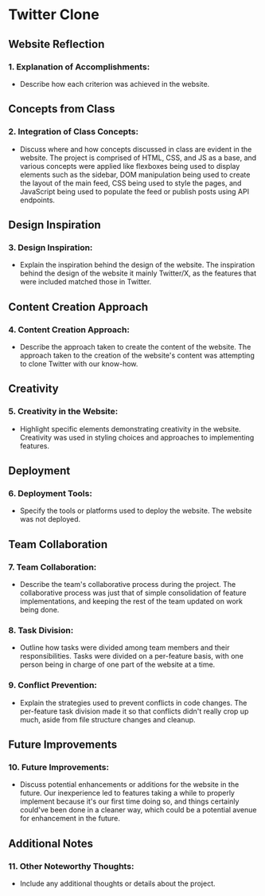 # Twitter Clone

## Website Reflection

### 1. Explanation of Accomplishments:
   - Describe how each criterion was achieved in the website.

## Concepts from Class

### 2. Integration of Class Concepts:
   - Discuss where and how concepts discussed in class are evident in the website.
   The project is comprised of HTML, CSS, and JS as a base, and various concepts were applied like flexboxes being used to display elements such as the sidebar, DOM manipulation being used to create the layout of the main feed, CSS being used to style the pages, and JavaScript being used to populate the feed or publish posts using API endpoints.

## Design Inspiration

### 3. Design Inspiration:
   - Explain the inspiration behind the design of the website.
   The inspiration behind the design of the website it mainly Twitter/X, as the features that were included matched those in Twitter.

## Content Creation Approach

### 4. Content Creation Approach:
   - Describe the approach taken to create the content of the website.
   The approach taken to the creation of the website's content was attempting to clone Twitter with our know-how.

## Creativity

### 5. Creativity in the Website:
   - Highlight specific elements demonstrating creativity in the website.
   Creativity was used in styling choices and approaches to implementing features.

## Deployment

### 6. Deployment Tools:
   - Specify the tools or platforms used to deploy the website.
   The website was not deployed.

## Team Collaboration

### 7. Team Collaboration:
   - Describe the team's collaborative process during the project.
   The collaborative process was just that of simple consolidation of feature implementations, and keeping the rest of the team updated on work being done.

### 8. Task Division:
   - Outline how tasks were divided among team members and their responsibilities.
   Tasks were divided on a per-feature basis, with one person being in charge of one part of the website at a time.

### 9. Conflict Prevention:
   - Explain the strategies used to prevent conflicts in code changes.
   The per-feature task division made it so that conflicts didn't really crop up much, aside from file structure changes and cleanup.

## Future Improvements

### 10. Future Improvements:
   - Discuss potential enhancements or additions for the website in the future.
   Our inexperience led to features taking a while to properly implement because it's our first time doing so, and things certainly could've been done in a cleaner way, which could be a potential avenue for enhancement in the future.

## Additional Notes

### 11. Other Noteworthy Thoughts:
   - Include any additional thoughts or details about the project.

